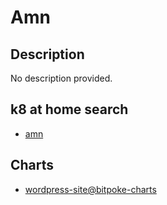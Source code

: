 # Amn

## Description

No description provided.

## k8 at home search

- [amn](https://nanne.dev/k8s-at-home-search/#/amn)

## Charts

- [wordpress-site@bitpoke-charts](https://helm-charts.bitpoke.io/)
